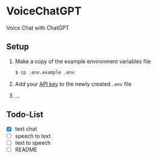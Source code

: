 # VoiceChatGPT

Voice Chat with ChatGPT

## Setup

1. Make a copy of the example environment variables file

   ```bash
   $ cp .env.example .env
   ```

2. Add your [API key](https://beta.openai.com/account/api-keys) to the newly created `.env` file

3. ...

## Todo-List

- [x] text chat
- [ ] speech to text
- [ ] text to speech
- [ ] README